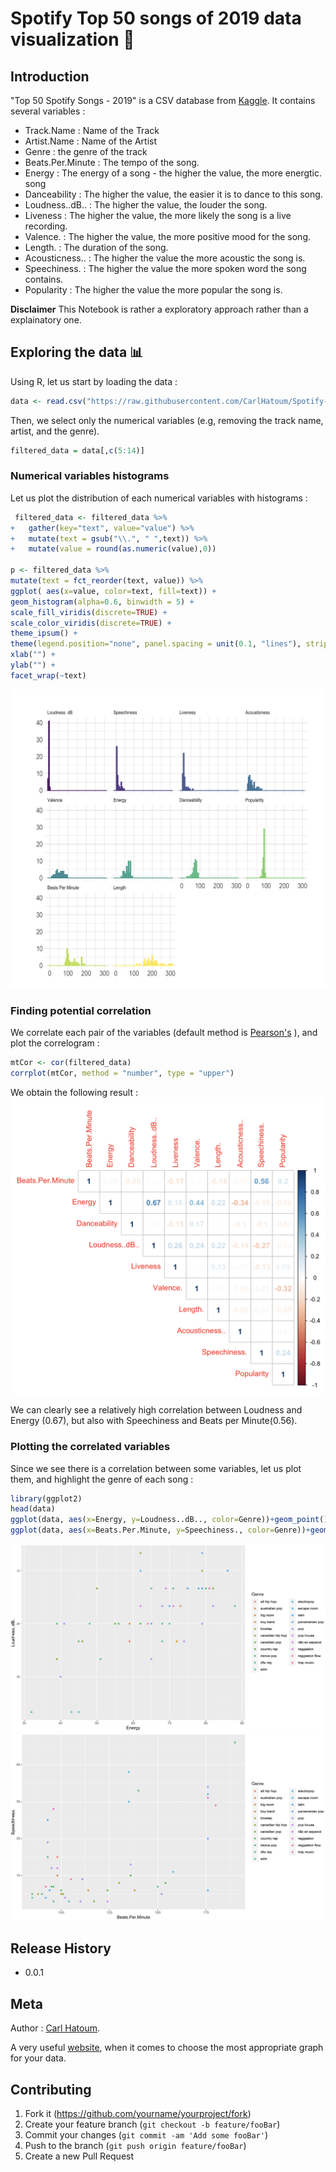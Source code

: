 # Spotify Top 50 songs of 2019 data visualization 🎵

## Introduction
"Top 50 Spotify Songs - 2019" is a CSV database from [Kaggle](https://www.kaggle.com/leonardopena/top50spotify2019). It contains several variables :
- Track.Name : Name of the Track
- Artist.Name : Name of the Artist
- Genre : the genre of the track
- Beats.Per.Minute : The tempo of the song.
- Energy : The energy of a song - the higher the value, the more energtic. song
- Danceability : The higher the value, the easier it is to dance to this song.
- Loudness..dB.. : The higher the value, the louder the song.
- Liveness : The higher the value, the more likely the song is a live recording.
- Valence. : The higher the value, the more positive mood for the song.
- Length. : The duration of the song.
- Acousticness.. : The higher the value the more acoustic the song is.
- Speechiness. : The higher the value the more spoken word the song contains.
- Popularity : The higher the value the more popular the song is.

**Disclaimer** This Notebook is rather a exploratory approach rather than a explainatory one.
## Exploring the data 📊

Using R, let us start by loading the data :
```r
data <- read.csv("https://raw.githubusercontent.com/CarlHatoum/Spotify-TOP-50-songs/master/top50.csv")
```
Then, we select only the numerical variables (e.g, removing the track name, artist, and the genre).
```r
filtered_data = data[,c(5:14)]
```
### Numerical variables histograms
Let us plot the distribution of each numerical variables with histograms :
```r
 filtered_data <- filtered_data %>%
+   gather(key="text", value="value") %>%
+   mutate(text = gsub("\\.", " ",text)) %>%
+   mutate(value = round(as.numeric(value),0))

p <- filtered_data %>%
mutate(text = fct_reorder(text, value)) %>%
ggplot( aes(x=value, color=text, fill=text)) +
geom_histogram(alpha=0.6, binwidth = 5) +
scale_fill_viridis(discrete=TRUE) +
scale_color_viridis(discrete=TRUE) +
theme_ipsum() +
theme(legend.position="none", panel.spacing = unit(0.1, "lines"), strip.text.x = element_text(size = 8)) +
xlab("") +
ylab("") +
facet_wrap(~text)
```
![histogram](https://github.com/CarlHatoum/Spotify-TOP-50-songs/blob/master/images/histogram.png)
### Finding potential correlation
We correlate each pair of the variables (default method is [Pearson's](https://en.wikipedia.org/wiki/Correlation_and_dependence#Pearson's_product-moment_coefficient) ), and plot the correlogram :
```r
mtCor <- cor(filtered_data)
corrplot(mtCor, method = "number", type = "upper")
```
We obtain the following result :
![correlogram](https://github.com/CarlHatoum/Spotify-TOP-50-songs/blob/master/images/correlo.png)

We can clearly see a relatively high correlation between Loudness and Energy (0.67), but also with Speechiness and Beats per Minute(0.56).

### Plotting the correlated variables
Since we see there is a correlation between some variables, let us plot them, and highlight the genre of each song :

```r
library(ggplot2)
head(data)
ggplot(data, aes(x=Energy, y=Loudness..dB.., color=Genre))+geom_point()
ggplot(data, aes(x=Beats.Per.Minute, y=Speechiness., color=Genre))+geom_point()
```
![energy_loudness](https://github.com/CarlHatoum/Spotify-TOP-50-songs/blob/master/images/energy_loudness.png)
![speechiness_bpm](https://github.com/CarlHatoum/Spotify-TOP-50-songs/blob/master/images/bpm_speechiness.png)
## Release History

* 0.0.1
    

## Meta
Author : [Carl Hatoum](https://https://github.com/CarlHatoum).

A very useful [website](https://www.data-to-viz.com/), when it comes to choose the most appropriate graph for your data.
## Contributing

1. Fork it (<https://github.com/yourname/yourproject/fork>)
2. Create your feature branch (`git checkout -b feature/fooBar`)
3. Commit your changes (`git commit -am 'Add some fooBar'`)
4. Push to the branch (`git push origin feature/fooBar`)
5. Create a new Pull Request

